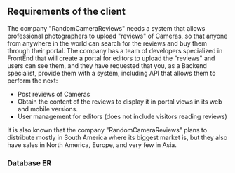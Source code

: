 ## Requirements of the client

The company "RandomCameraReviews" needs a system that allows professional photographers to upload "reviews" of Cameras, so that anyone from anywhere in the world can search for the reviews and buy them through their portal. The company has a team of developers specialized in FrontEnd that will create a portal for editors to upload the "reviews" and users can see them, and they have requested that you, as a Backend specialist, provide them with a system, including API that allows them to perform the next:

* Post reviews of Cameras
* Obtain the content of the reviews to display it in portal views in its web and mobile versions.
* User management for editors (does not include visitors reading reviews)

It is also known that the company "RandomCameraReviews" plans to distribute mostly in South America where its biggest market is, but they also have sales in North America, Europe, and very few in Asia.


### Database ER
